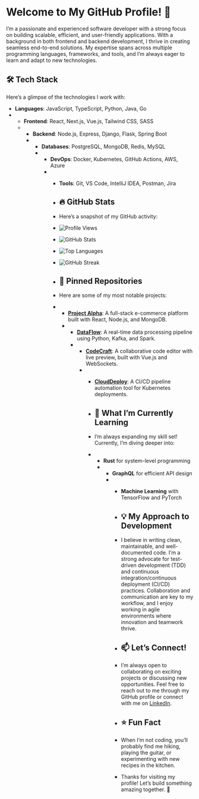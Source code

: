 # Welcome to My GitHub Profile! 👋  

I’m a passionate and experienced software developer with a strong focus on building scalable, efficient, and user-friendly applications. With a background in both frontend and backend development, I thrive in creating seamless end-to-end solutions. My expertise spans across multiple programming languages, frameworks, and tools, and I’m always eager to learn and adapt to new technologies.  

## 🛠️ Tech Stack  
Here’s a glimpse of the technologies I work with:  
- **Languages**: JavaScript, TypeScript, Python, Java, Go
- - **Frontend**: React, Next.js, Vue.js, Tailwind CSS, SASS
  - - **Backend**: Node.js, Express, Django, Flask, Spring Boot
    - - **Databases**: PostgreSQL, MongoDB, Redis, MySQL
      - - **DevOps**: Docker, Kubernetes, GitHub Actions, AWS, Azure
        - - **Tools**: Git, VS Code, IntelliJ IDEA, Postman, Jira
         
          - ## 🔥 GitHub Stats
          - Here’s a snapshot of my GitHub activity:
         
          - ![Profile Views](https://komarev.com/ghpvc/?username=SandraMunoz9151&color=blue&style=flat-square)
          - ![GitHub Stats](https://github-readme-stats.vercel.app/api?username=SandraMunoz9151&show_icons=true&theme=radical)
          - ![Top Languages](https://github-readme-stats.vercel.app/api/top-langs/?username=SandraMunoz9151&layout=compact&theme=radical)
          - ![GitHub Streak](https://github-readme-streak-stats.herokuapp.com/?user=SandraMunoz9151&theme=radical)
         
          - ## 🚀 Pinned Repositories
          - Here are some of my most notable projects:
          - - **[Project Alpha](https://github.com/SandraMunoz9151/ProjectAlpha)**: A full-stack e-commerce platform built with React, Node.js, and MongoDB.
            - - **[DataFlow](https://github.com/SandraMunoz9151/DataFlow)**: A real-time data processing pipeline using Python, Kafka, and Spark.
              - - **[CodeCraft](https://github.com/SandraMunoz9151/CodeCraft)**: A collaborative code editor with live preview, built with Vue.js and WebSockets.
                - - **[CloudDeploy](https://github.com/SandraMunoz9151/CloudDeploy)**: A CI/CD pipeline automation tool for Kubernetes deployments.
                 
                  - ## 🌱 What I’m Currently Learning
                  - I’m always expanding my skill set! Currently, I’m diving deeper into:
                  - - **Rust** for system-level programming
                    - - **GraphQL** for efficient API design
                      - - **Machine Learning** with TensorFlow and PyTorch
                       
                        - ## 💡 My Approach to Development
                        - I believe in writing clean, maintainable, and well-documented code. I’m a strong advocate for test-driven development (TDD) and continuous integration/continuous deployment (CI/CD) practices. Collaboration and communication are key to my workflow, and I enjoy working in agile environments where innovation and teamwork thrive.
                       
                        - ## 📫 Let’s Connect!
                        - I’m always open to collaborating on exciting projects or discussing new opportunities. Feel free to reach out to me through my GitHub profile or connect with me on [LinkedIn](https://www.linkedin.com/in/sandramunoz9151).
                       
                        - ## ⭐ Fun Fact
                        - When I’m not coding, you’ll probably find me hiking, playing the guitar, or experimenting with new recipes in the kitchen.
                       
                        - Thanks for visiting my profile! Let’s build something amazing together. 🚀
